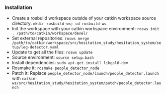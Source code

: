 ### Installation
* Create a rosbuild workspace outside of your catkin workspace source directory: `mkdir rosbuild-ws; cd rosbuild-ws`
* Init the workspace with your catkin workspace environment: `rosws init . /path/to/catkin/workspace/devel/`
* Set external repositories: `rosws merge /path/to/catkin/workspace/src/hesitation_study/hesitation_system/setup/leg-detector.yaml`
* Update to get all the files: `rosws update`
* Source environment: `source setup.bash`
* Install dependencies: `sudo apt-get install libgsl0-dev`
* Rosmake it: `rosmake people_detector_node`
* Patch it: Replace `people_detector_node/launch/people_detector.launch` with `catkin-ws/src/hesitation_study/hesitation_system/patch/people_detector.launch`
